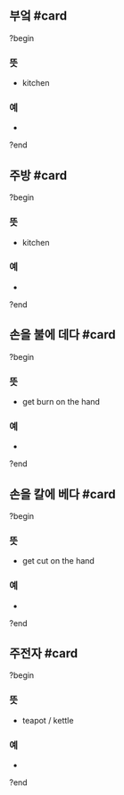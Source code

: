 ## 부엌 #card
?begin
### 뜻
- kitchen
### 예
-
<!--SR:!2025-05-15,28,270-->
?end


## 주방 #card
?begin
### 뜻
- kitchen
### 예
-
?end


## 손을 불에 데다 #card
?begin
### 뜻
- get burn on the hand
### 예
-
<!--SR:!2025-06-01,23,252-->
?end


## 손을 칼에 베다 #card
?begin
### 뜻
- get cut on the hand
### 예
-
?end

## 주전자 #card
?begin
### 뜻
- teapot / kettle
### 예
-
?end
